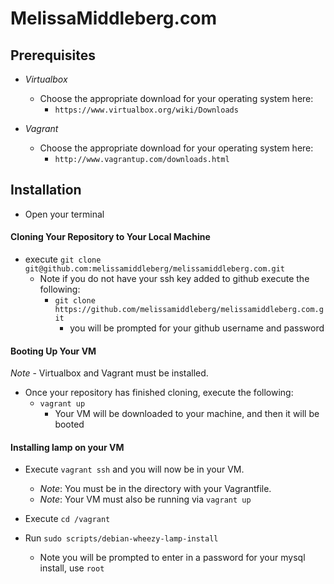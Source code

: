 # MelissaMiddleberg.com

## Prerequisites

  + *Virtualbox*
    + Choose the appropriate download for your operating system here:
      + `https://www.virtualbox.org/wiki/Downloads`

  + *Vagrant*
    + Choose the appropriate download for your operating system here:
      + `http://www.vagrantup.com/downloads.html`

## Installation

  + Open your terminal

#### Cloning Your Repository to Your Local Machine

  + execute `git clone git@github.com:melissamiddleberg/melissamiddleberg.com.git`
    + Note if you do not have your ssh key added to github execute the following:
      + `git clone https://github.com/melissamiddleberg/melissamiddleberg.com.git`
        + you will be prompted for your github username and password

#### Booting Up Your VM

*Note* - Virtualbox and Vagrant must be installed.

  + Once your repository has finished cloning, execute the following:
    + `vagrant up`
      + Your VM will be downloaded to your machine, and then it will be booted

#### Installing lamp on your VM

  + Execute `vagrant ssh` and you will now be in your VM.
    + *Note*: You must be in the directory with your Vagrantfile.
    + *Note*: Your VM must also be running via `vagrant up`

  + Execute `cd /vagrant`
  + Run `sudo scripts/debian-wheezy-lamp-install`
    + Note you will be prompted to enter in a password for your mysql install, use `root`
